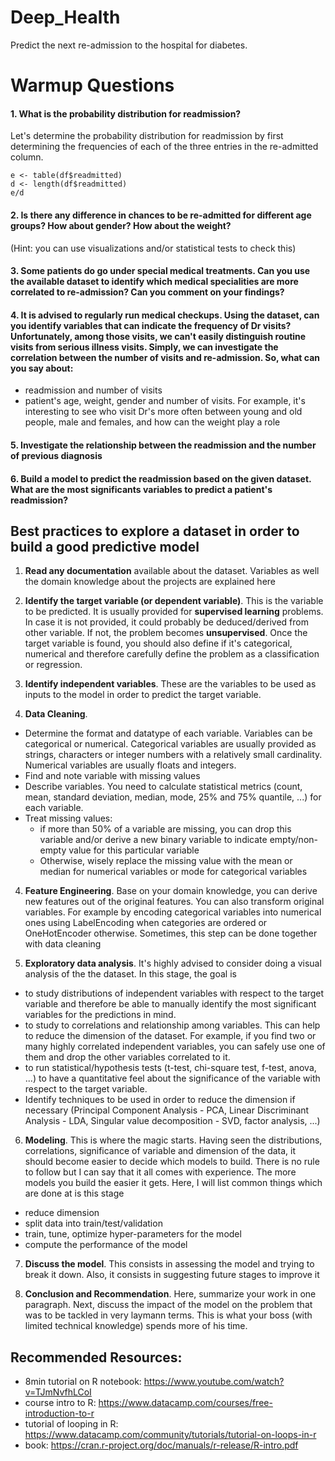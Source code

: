# Deep_Health
Predict the next re-admission to the hospital for diabetes.

# Warmup Questions

#### 1. What is the probability distribution for readmission?
Let's determine the probability distribution for readmission by first determining the frequencies of each of the three entries in the re-admitted column. 
```{r}
e <- table(df$readmitted)
d <- length(df$readmitted)
e/d
```
#### 2. Is there any difference in chances to be re-admitted for different age groups? How about gender? How about the weight?
  (Hint: you can use visualizations and/or statistical tests to check this)

#### 3. Some patients do go under special medical treatments. Can you use the available dataset to identify which medical specialities are more correlated to re-admission? Can you comment on your findings?

#### 4. It is advised to regularly run medical checkups. Using the dataset, can you identify variables that can indicate the frequency of Dr visits? Unfortunately, among those visits, we can't easily distinguish routine visits from serious illness visits. Simply, we can investigate the correlation between the number of visits and re-admission. So, what can you say about:
  - readmission and number of visits
  - patient's age, weight, gender and number of visits. For example, it's interesting to see who visit Dr's more often between young and old people, male and females, and how can the weight play a role

#### 5. Investigate the relationship between the readmission and the number of previous diagnosis

#### 6. Build a model to predict the readmission based on the given dataset. What are the most significants variables to predict a patient's readmission?

## Best practices to explore a dataset in order to build a good predictive model

1. **Read any documentation** available about the dataset. Variables as well the domain knowledge about the projects are explained here

2. **Identify the target variable (or dependent variable)**. This is the variable to be predicted. It is usually provided for **supervised learning** problems. In case it is not provided, it could probably be deduced/derived from other variable. If not, the problem becomes **unsupervised**. Once the target variable is found, you should also define if it's categorical, numerical and therefore carefully define the problem as a classification or regression.

3. **Identify independent variables**. These are the variables to be used as inputs to the model in order to predict the target variable.

3. **Data Cleaning**.
  - Determine the format and datatype of each variable. Variables can be categorical or numerical. Categorical variables are usually provided as strings, characters or integer numbers with a relatively small cardinality. Numerical variables are usually floats and integers.
  - Find and note variable with missing values
  - Describe variables. You need to calculate statistical metrics (count, mean, standard deviation, median, mode, 25% and 75% quantile, ...) for each variable.
  - Treat missing values:
    - if more than 50% of a variable are missing, you can drop this variable and/or derive a new binary variable to indicate empty/non-empty value for this particular variable
    - Otherwise, wisely replace the missing value with the mean or median for numerical variables or mode for categorical variables

4. **Feature Engineering**. Base on your domain knowledge, you can derive new features out of the original features. You can also transform original variables. For example by encoding categorical variables into numerical ones using LabelEncoding when categories are ordered or OneHotEncoder otherwise. Sometimes, this step can be done together with data cleaning

5. **Exploratory data analysis**. It's highly advised to consider doing a visual analysis of the the dataset. In this stage, the goal is
  - to study distributions of independent variables with respect to the target variable and therefore be able to manually identify the most significant variables for the predictions in mind.
  - to study to correlations and relationship among variables. This can help to reduce the dimension of the dataset. For example, if you find two or many highly correlated independent variables, you can safely use one of them and drop the other variables correlated to it.
  - to run statistical/hypothesis tests (t-test, chi-square test, f-test, anova, ...) to have a quantitative feel about the significance of the variable with respect to the target variable.
  - Identify techniques to be used in order to reduce the dimension if necessary (Principal Component Analysis - PCA, Linear Discriminant Analysis - LDA, Singular value decomposition - SVD, factor analysis, ...)

6. **Modeling**. This is where the magic starts. Having seen the distributions, correlations, significance of variable and dimension of the data, it should become easier to decide which models to build. There is no rule to follow but I can say that it all comes with experience. The more models you build the easier it gets. Here, I will list common things which are done at is this stage
  - reduce dimension
  - split data into train/test/validation
  - train, tune, optimize hyper-parameters for the model
  - compute the performance of the model

7. **Discuss the model**. This consists in assessing the model and trying to break it down. Also, it consists in suggesting future stages to improve it

8. **Conclusion and Recommendation**. Here, summarize your work in one paragraph. Next, discuss the impact of the model on the problem that was to be tackled in very laymann terms. This is what your boss (with limited technical knowledge) spends more of his time.

## Recommended Resources:
- 8min tutorial on R notebook: https://www.youtube.com/watch?v=TJmNvfhLCoI
- course intro to R: https://www.datacamp.com/courses/free-introduction-to-r
- tutorial of looping in R: https://www.datacamp.com/community/tutorials/tutorial-on-loops-in-r
- book: https://cran.r-project.org/doc/manuals/r-release/R-intro.pdf
